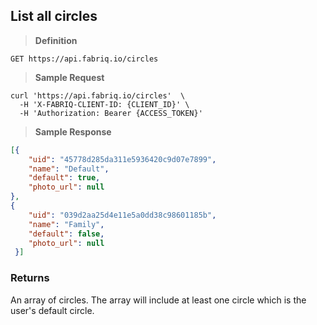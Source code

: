 ## List all circles

> **Definition**

```text
GET https://api.fabriq.io/circles
```

> **Sample Request**

```shell
curl 'https://api.fabriq.io/circles'  \
  -H 'X-FABRIQ-CLIENT-ID: {CLIENT_ID}' \
  -H 'Authorization: Bearer {ACCESS_TOKEN}'
```

> **Sample Response**

```json
[{
    "uid": "45778d285da311e5936420c9d07e7899",
    "name": "Default",
    "default": true,
    "photo_url": null
},
{
    "uid": "039d2aa25d4e11e5a0dd38c98601185b",
    "name": "Family",
    "default": false,
    "photo_url": null
 }]
```

### Returns
An array of circles. The array will include at least one circle which is the user's default circle.
